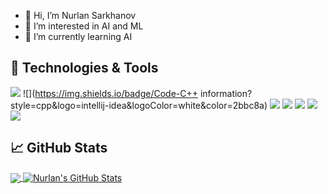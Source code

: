 - 👋 Hi, I’m Nurlan Sarkhanov
- 👀 I’m interested in AI and ML
- 🌱 I’m currently learning AI


## 🔧 Technologies & Tools
![](https://img.shields.io/badge/OS-Linux-informational?style=flat&logo=linux&logoColor=white&color=2bbc8a)
![](https://img.shields.io/badge/Code-C++ information?style=cpp&logo=intellij-idea&logoColor=white&color=2bbc8a)
![](https://img.shields.io/badge/Code-Python-informational?style=flat&logo=python&logoColor=white&color=2bbc8a)
![](https://img.shields.io/badge/Code-JavaScript-informational?style=flat&logo=javascript&logoColor=white&color=2bbc8a)
![](https://img.shields.io/badge/Shell-Bash-informational?style=flat&logo=gnu-bash&logoColor=white&color=2bbc8a)
![](https://img.shields.io/badge/Tools-PostgreSQL-informational?style=flat&logo=postgresql&logoColor=white&color=2bbc8a)
![](https://img.shields.io/badge/Tools-Docker-informational?style=flat&logo=docker&logoColor=white&color=2bbc8a)


## &#x1f4c8; GitHub Stats

<a href="https://github.com/nsarkhanov/nsarkhanov">
  <img align="center" src="https://github-readme-stats.vercel.app/api/top-langs/?username=nsarkhanov&hide=java,html,tex&title_color=ffffff&text_color=c9cacc&icon_color=2bbc8a&bg_color=1d1f21&langs_count=3" />
</a>
<a href="https://github.com/nsarkhanov/nsarkhanov">
  <img align="center" src="https://github-readme-stats.vercel.app/api?username=nsarkhanov&show_icons=true&line_height=27&count_private=true&title_color=ffffff&text_color=c9cacc&icon_color=2bbc8a&bg_color=1d1f21" alt="Nurlan's GitHub Stats" />
</a>
<!-- 
<a href="https://github.com/nsarkhanov/python-project-blueprint">
  <img align="center" src="https://github-readme-stats.vercel.app/api/pin/?username=MartinHeinz&repo=python-project-blueprint&title_color=ffffff&text_color=c9cacc&icon_color=2bbc8a&bg_color=1d1f21" />
</a> -->

<!-- 
<a href="https://github.com/MartinHeinz/go-project-blueprint">
  <img align="center" src="https://github-readme-stats.vercel.app/api/pin/?username=nsarkhanov&repo=go-project-blueprint&title_color=ffffff&text_color=c9cacc&icon_color=2bbc8a&bg_color=1d1f21" />
</a>    
 -->
<!-- links to social media icons -->

<!-- icons with padding -->
[2.1]: http://i.imgur.com/0o48UoR.png (github icon with padding)

<!-- icons without padding -->

<!-- [1.2]: http://i.imgur.com/wWzX9uB.png (twitter icon without padding)
[2.2]: http://i.imgur.com/9I6NRUm.png (github icon without padding)
[3.2]: https://raw.githubusercontent.com/MartinHeinz/MartinHeinz/master/linkedin-3-16.png (LinkedIn icon without padding)

 -->
<!-- links to your social media accounts -->

[1]: https://twitter.com/Martin_Heinz_
[2]: https://github.com/nsarkhanov
[3]: https://www.linkedin.com/in/nurlan-sarkhanov-8749a698/


<!-- Resources -->
<!-- Icons: https://simpleicons.org/ -->
<!-- GitHub Stats: https://github.com/anuraghazra/github-readme-stats -->
<!-- Emojis: https://emojipedia.org/emoji/ -->
<!-- HTML Emojis: https://www.fileformat.info/index.htm -->
<!-- Shields: https://shields.io/ -->
<!-- Awesome GitHub Profile README: https://github.com/abhisheknaiidu/awesome-github-profile-readme -->


<!---
nsarkhanov/nsarkhanov is a ✨ special ✨ repository because its `README.md` (this file) appears on your GitHub profile.
You can click the Preview link to take a look at your changes.
--->
